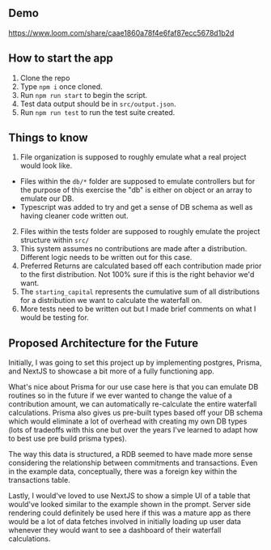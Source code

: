 ## Demo

https://www.loom.com/share/caae1860a78f4e6faf87ecc5678d1b2d

## How to start the app

1. Clone the repo
2. Type `npm i` once cloned.
3. Run `npm run start` to begin the script.
4. Test data output should be in `src/output.json`.
5. Run `npm run test` to run the test suite created.

## Things to know

1. File organization is supposed to roughly emulate what a real project would look like.

- Files within the `db/*` folder are supposed to emulate controllers but for the purpose of this exercise the "db" is either on object or an array to emulate our DB.
- Typescript was added to try and get a sense of DB schema as well as having cleaner code written out.

2. Files within the tests folder are supposed to roughly emulate the project structure within `src/`
3. This system assumes no contributions are made after a distribution. Different logic needs to be written out for this case.
4. Preferred Returns are calculated based off each contribution made prior to the first distribution. Not 100% sure if this is the right behavior we'd want.
5. The `starting_capital` represents the cumulative sum of all distributions for a distribution we want to calculate the waterfall on.
6. More tests need to be written out but I made brief comments on what I would be testing for.

## Proposed Architecture for the Future

Initially, I was going to set this project up by implementing postgres, Prisma, and NextJS to showcase a bit more of a fully functioning app.

What's nice about Prisma for our use case here is that you can emulate DB routines so in the future if we ever wanted to change the value of a contribution amount, we can automatically re-calculate the entire waterfall calculations. Prisma also gives us pre-built types based off your DB schema which would eliminate a lot of overhead with creating my own DB types (lots of tradeoffs with this one but over the years I've learned to adapt how to best use pre build prisma types).

The way this data is structured, a RDB seemed to have made more sense considering the relationship between commitments and transactions. Even in the example data, conceptually, there was a foreign key within the transactions table.

Lastly, I would've loved to use NextJS to show a simple UI of a table that would've looked similar to the example shown in the prompt. Server side rendering could definitely be used here if this was a mature app as there would be a lot of data fetches involved in initially loading up user data whenever they would want to see a dashboard of their waterfall calculations.

